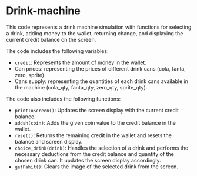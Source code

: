 # Drink-machine


This code represents a drink machine simulation with functions for selecting a drink, adding money to the wallet, returning change, and displaying the current credit balance on the screen.

The code includes the following variables:
- `credit`: Represents the amount of money in the wallet.
- Can prices: representing the prices of different drink cans (cola, fanta, zero, sprite).
- Cans supply: representing the quantities of each drink cans available in the machine (cola_qty, fanta_qty, zero_qty, sprite_qty).

The code also includes the following functions:
- `printToScreen()`: Updates the screen display with the current credit balance.
- `addsh(coin)`: Adds the given coin value to the credit balance in the wallet.
- `reset()`: Returns the remaining credit in the wallet and resets the balance and screen display.
- `choice_drink(drink)`: Handles the selection of a drink and performs the necessary deductions from the credit balance and quantity of the chosen drink can. It updates the screen display accordingly.
- `getPahit()`: Clears the image of the selected drink from the screen.

